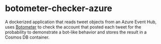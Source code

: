 # botometer-checker-azure
A dockerized application that reads tweet objects from an Azure Event Hub, uses [Botometer](https://botometer.osome.iu.edu/)  to check the account that posted each tweet for the probability to demonstrate a bot-like behavior and stores the result in a Cosmos DB container.
